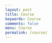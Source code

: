 ```yaml
---
layout: post
title: Course
keywords: Course
comments: false
menu: Course
permalink: /course/
---
```




